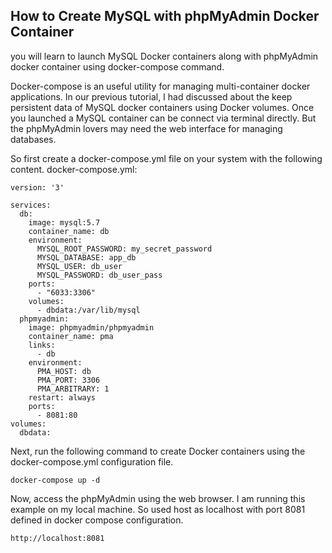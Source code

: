## How to Create MySQL with phpMyAdmin Docker Container
you will learn to launch MySQL Docker containers along with phpMyAdmin docker container using docker-compose command.

Docker-compose is an useful utility for managing multi-container docker applications. In our previous tutorial, I had discussed about the keep persistent data of MySQL docker containers using Docker volumes. Once you launched a MySQL container can be connect via terminal directly. But the phpMyAdmin lovers may need the web interface for managing databases.

So first create a docker-compose.yml file on your system with the following content.
docker-compose.yml:
```
version: '3'
 
services:
  db:
    image: mysql:5.7
    container_name: db
    environment:
      MYSQL_ROOT_PASSWORD: my_secret_password
      MYSQL_DATABASE: app_db
      MYSQL_USER: db_user
      MYSQL_PASSWORD: db_user_pass
    ports:
      - "6033:3306"
    volumes:
      - dbdata:/var/lib/mysql
  phpmyadmin:
    image: phpmyadmin/phpmyadmin
    container_name: pma
    links:
      - db
    environment:
      PMA_HOST: db
      PMA_PORT: 3306
      PMA_ARBITRARY: 1
    restart: always
    ports:
      - 8081:80
volumes:
  dbdata:
```
Next, run the following command to create Docker containers using the docker-compose.yml configuration file.
```
docker-compose up -d
```
Now, access the phpMyAdmin using the web browser. I am running this example on my local machine. So used host as localhost with port 8081 defined in docker compose configuration. 

```
http://localhost:8081
```
